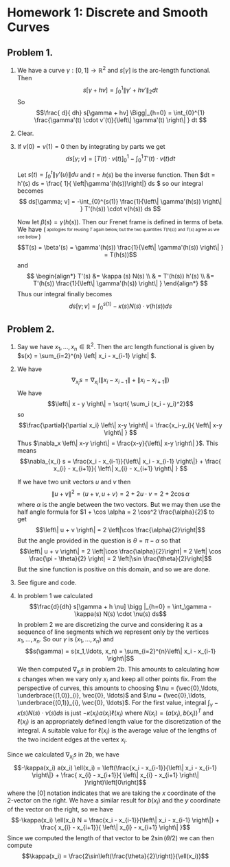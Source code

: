 # **Homework 1: Discrete and Smooth Curves**


## **Problem 1.**

1.  We have a curve $\gamma : [0,1] \to \mathbb{R}^2$ and $s[\gamma]$ is the arc-length functional. Then $$ s[\gamma + hv] = \int_{0}^{1} \left\| \gamma' + h v' \right\|_2  dt$$ So $$\frac{ d}{ dh} s[\gamma + hv] \Bigg|_{h=0} = \int_{0}^{1} \frac{\gamma'(t) \cdot v'(t)}{\left\| \gamma'(t) \right\| } dt $$ 
   
2. Clear.
3. If $v(0) = v(1) = 0$ then by integrating by parts we get $$ds[\gamma ; v] = [T(t) \cdot v(t)]_{0}^{1} - \int_{0}^{1} T'(t) \cdot v(t)  dt $$ 
   
   Let $s(t) = \int_{0}^{t} \left\| \gamma'(u) \right\|  du$ and $t = h(s)$ be the inverse function. Then $dt =  h'(s) ds = \frac{ 1}{ \left\|\gamma'(h(s))\right\|} ds $ so our integral becomes $$ ds[\gamma; v] = -\int_{0}^{s(1)} \frac{1}{\left\| \gamma'(h(s)) \right\| } T'(h(s)) \cdot v(h(s)) ds $$ 

   Now let $\beta(s) = \gamma(h(s))$. Then our Frenet frame is defined in terms of beta. We have (<sub><sup> apologies for reusing $T$ again below, but the two quantities $T(h(s))$ and $T(s)$ agree as we see below </sub></sup>) $$T(s) = \beta'(s) = \gamma'(h(s)) \frac{1}{\left\| \gamma'(h(s)) \right\| } = T(h(s))$$ and   $$ \begin{align*}
   T'(s) &= \kappa (s) N(s)  \\ & = T'(h(s)) h'(s) \\
   &= T'(h(s)) \frac{1}{\left\| \gamma'(h(s)) \right\| } 
   \end{align*}   $$ Thus our integral finally becomes $$ ds[\gamma; v] = \int_{0}^{s(1)}-\kappa(s) N(s) \cdot v(h(s)) ds $$

## **Problem 2.**

1. Say we have $x_1, \ldots, x_n \in  \mathbb{R}^2$. Then the arc length functional is given by $s(x) = \sum_{i=2}^{n} \left\| x_i - x_{i-1} \right\| $.


2. We have $$\nabla_{x_i} s = \nabla_{x_i} \left(\left\| x_i - x_{i-1} \right\| + \left\| x_{i}  - x_{i+1}\right\|\right) $$ We have $$\left\| x - y \right\| = \sqrt{ \sum_i (x_i - y_i)^2}$$  so $$\frac{\partial}{\partial x_i} \left\| x-y \right\| = \frac{x_i-y_i}{ \left\| x-y \right\| } $$ Thus $\nabla_x \left\| x-y \right\|  = \frac{x-y}{\left\| x-y \right\| }$. This means $$\nabla_{x_i} s = \frac{x_i - x_{i-1}}{\left\| x_i - x_{i-1} \right\|} + \frac{ x_{i} - x_{i+1}}{ \left\| x_{i} - x_{i+1} \right\| }  $$ 
   
    If we have two unit vectors $u$ and $v$ then $$\left\| u + v \right\|^2 = \langle u+v,u+v\rangle = 2 + 2 u \cdot v = 2 + 2 \cos \alpha$$ where $\alpha$ is the angle between the two vectors. But we may then use the half angle formula for $1 + \cos \alpha = 2 \cos^2 \frac{\alpha}{2}$ to get $$\left\| u + v \right\| = 2 \left|\cos \frac{\alpha}{2}\right|$$ But the angle provided in the question is $\theta = \pi - \alpha$ so that $$\left\| u + v \right\| = 2 \left|\cos \frac{\alpha}{2}\right| = 2 \left| \cos \frac{\pi - \theta}{2} \right| = 2 \left|\sin \frac{\theta}{2}\right|$$ But the sine function is positive on this domain, and so  we are done.
3. See figure and code.
4. In problem 1 we calculated $$\frac{d}{dh} s[\gamma + h \nu] \bigg |_{h=0} = \int_\gamma -\kappa(s) N(s) \cdot \nu(s) ds$$ In problem 2 we are discretizing the curve and considering it as a sequence of line segments which we represent only by the vertices $x_1,\ldots, x_n$. So our $\gamma$ is $(x_1,\ldots, x_n)$ and $$s(\gamma) = s(x_1,\ldots, x_n) = \sum_{i=2}^{n}\left\| x_i - x_{i-1} \right\|$$ We then computed $\nabla_{x_i} s$ in problem 2b. This amounts to calculating how $s$ changes when we vary only $x_i$ and keep all other points fix. From the perspective of curves, this amounts to choosing $\nu = (\vec{0},\ldots, \underbrace{(1,0)}_{i}, \vec{0}, \ldots)$ and $\nu = (\vec{0},\ldots, \underbrace{(0,1)}_{i}, \vec{0}, \ldots)$. For the first value, integral $\int_\gamma -\kappa(s) N(s) \cdot \nu(s) ds$ is just $- \kappa(x_i) a(x_i) \ell(x_i)$ where $N(x_i) = (a(x_i), b(x_i))^T$ and $\ell(x_i)$ is an appropriately defined length value for the discretization of the integral. A suitable value for $\ell(x_i)$ is the average value of the lengths of the two incident edges at the vertex $x_i$.

Since we calculated $\nabla_{x_i} s$ in 2b, we have $$-\kappa(x_i) a(x_i) \ell(x_i) = \left(\frac{x_i - x_{i-1}}{\left\| x_i - x_{i-1} \right\|} + \frac{ x_{i} - x_{i+1}}{ \left\| x_{i} - x_{i+1} \right\| }\right)\left[0\right]$$ where the $[0]$ notation indicates that we are taking the $x$ coordinate of the 2-vector on the right. We have a similar result for $b(x_i)$ and the $y$ coordinate of the vector on the right, so we have $$-\kappa(x_i) \ell(x_i) N = \frac{x_i - x_{i-1}}{\left\| x_i - x_{i-1} \right\|} + \frac{ x_{i} - x_{i+1}}{ \left\| x_{i} - x_{i+1} \right\| }$$ Since we computed the length of that vector to be $2\sin(\theta/2)$ we can then compute $$\kappa(x_i) = \frac{2\sin\left(\frac{\theta}{2}\right)}{\ell(x_i)}$$
